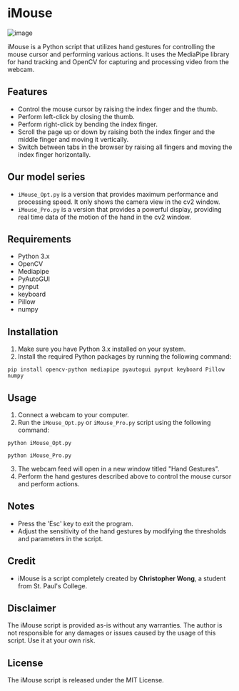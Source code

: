 # iMouse

![image](https://github.com/ComputerSocietySPC/iMouse/assets/148703297/3b4f12ac-1664-472a-a5fe-e0608626bfd1)

iMouse is a Python script that utilizes hand gestures for controlling the mouse cursor and performing various actions. It uses the MediaPipe library for hand tracking and OpenCV for capturing and processing video from the webcam.

## Features

- Control the mouse cursor by raising the index finger and the thumb.
- Perform left-click by closing the thumb.
- Perform right-click by bending the index finger.
- Scroll the page up or down by raising both the index finger and the middle finger and moving it vertically.
- Switch between tabs in the browser by raising all fingers and moving the index finger horizontally.

## Our model series
- `iMouse_Opt.py` is a version that provides maximum performance and processing speed. It only shows the camera view in the cv2 window.
- `iMouse_Pro.py` is a version that provides a powerful display, providing real time data of the motion of the hand in the cv2 window.

## Requirements

- Python 3.x
- OpenCV
- Mediapipe
- PyAutoGUI
- pynput
- keyboard
- Pillow
- numpy

## Installation

1. Make sure you have Python 3.x installed on your system.
2. Install the required Python packages by running the following command:
~~~
pip install opencv-python mediapipe pyautogui pynput keyboard Pillow numpy
~~~

## Usage

1. Connect a webcam to your computer.
2. Run the `iMouse_Opt.py` or `iMouse_Pro.py` script using the following command:
~~~
python iMouse_Opt.py
~~~
~~~
python iMouse_Pro.py
~~~
3. The webcam feed will open in a new window titled "Hand Gestures".
4. Perform the hand gestures described above to control the mouse cursor and perform actions.

## Notes
- Press the 'Esc' key to exit the program.
- Adjust the sensitivity of the hand gestures by modifying the thresholds and parameters in the script.

## Credit
- iMouse is a script completely created by **Christopher Wong**, a student from St. Paul's College.

## Disclaimer
The iMouse script is provided as-is without any warranties. The author is not responsible for any damages or issues caused by the usage of this script. Use it at your own risk.

## License
The iMouse script is released under the MIT License.

